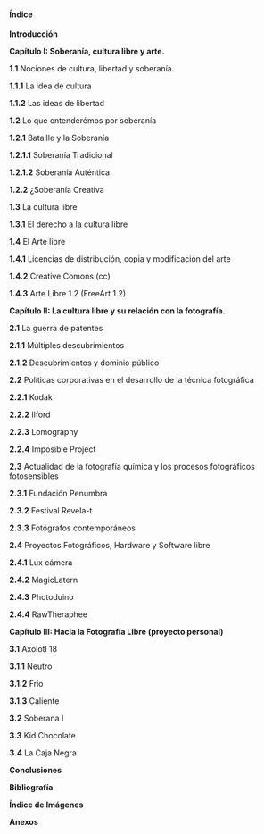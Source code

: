 #### Índice


**Introducción**



**Capítulo I: Soberanía, cultura libre y arte.**


**1.1** Nociones de cultura, libertad y soberanía.

**1.1.1** La idea de cultura

**1.1.2** Las ideas de libertad


**1.2** Lo que entenderémos por soberanía

**1.2.1** Bataille y la Soberanía

**1.2.1.1** Soberanía Tradicional

**1.2.1.2** Soberanía Auténtica

**1.2.2** ¿Soberanía Creativa


**1.3** La cultura libre

**1.3.1** El derecho a la cultura libre


**1.4** El Arte libre

**1.4.1** Licencias de distribución, copia y modificación del arte

**1.4.2** Creative Comons (cc)

**1.4.3** Arte Libre 1.2 (FreeArt 1.2)



**Capítulo II: La cultura libre y su relación con la fotografía.**


**2.1** La guerra de patentes

**2.1.1** Múltiples descubrimientos

**2.1.2** Descubrimientos y dominio público


**2.2** Políticas corporativas en el desarrollo de la técnica fotográfica

**2.2.1** Kodak

**2.2.2** Ilford

**2.2.3** Lomography

**2.2.4** Imposible Project


**2.3** Actualidad de la fotografía química y los procesos fotográficos fotosensibles

**2.3.1** Fundación Penumbra

**2.3.2** Festival Revela-t

**2.3.3** Fotógrafos contemporáneos


**2.4** Proyectos Fotográficos, Hardware y Software libre

**2.4.1** Lux cámera

**2.4.2** MagicLatern

**2.4.3** Photoduino

**2.4.4** RawTheraphee


**Capítulo III: Hacia la Fotografía Libre (proyecto personal)**


**3.1** Axolotl 18

**3.1.1** Neutro

**3.1.2** Frio

**3.1.3** Caliente


**3.2** Soberana I


**3.3** Kid Chocolate


**3.4** La Caja Negra



**Conclusiones**



**Bibliografía**



**Índice de Imágenes**



**Anexos**
